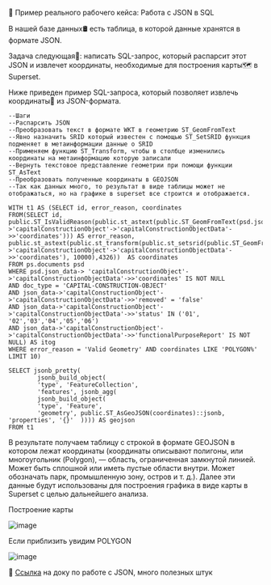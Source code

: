 💼 Пример реального рабочего кейса: Работа с JSON в SQL

В нашей базе данных🛢️ есть таблица, в которой данные хранятся в формате JSON. 

Задача следующая🐾: написать SQL-запрос, который распарсит этот JSON и извлечет координаты, необходимые для построения карты🗺️ в Superset.

Ниже приведен пример SQL-запроса, который позволяет извлечь координаты🔵 из JSON-формата. 

```
--Шаги 
--Распарсить JSON 
--Преобразовать текст в формате WKT в геометрию ST_GeomFromText 
--Явно назначить SRID который известен с помощью ST_SetSRID функция подменяет в метаинформации данные о SRID 
--Применяем функцию ST_Transform, чтобы в столбце изменились координаты на метаинформацию которую записали 
--Вернуть текстовое представление геометрии при помощи функции ST_AsText 
--Преобразовать полученные координаты в GEOJSON
--Так как данных много, то результат в виде таблицы может не отображаться, но на графике в superset все строится и отображается.

WITH t1 AS (SELECT id, error_reason, coordinates
FROM(SELECT id,  public.ST_IsValidReason(public.st_astext(public.ST_GeomFromText(psd.json_data->'capitalConstructionObject'->'capitalConstructionObjectData'->>'coordinates'))) AS error_reason,
public.st_astext(public.st_transform(public.st_setsrid(public.ST_GeomFromText(psd.json_data->'capitalConstructionObject'->'capitalConstructionObjectData'->>'coordinates'), 10000),4326))  AS coordinates
FROM ps.documents psd
WHERE psd.json_data-> 'capitalConstructionObject'->'capitalConstructionObjectData'->>'coordinates' IS NOT NULL
AND doc_type = 'CAPITAL-CONSTRUCTION-OBJECT'
AND json_data->'capitalConstructionObject'->'capitalConstructionObjectData'->>'removed' = 'false'
AND json_data->'capitalConstructionObject'->'capitalConstructionObjectData'->>'status' IN ('01', '02','03','04','05','06')
AND json_data->'capitalConstructionObject'->'capitalConstructionObjectData'->>'functionalPurposeReport' IS NOT NULL) AS itog
WHERE error_reason = 'Valid Geometry' AND coordinates LIKE 'POLYGON%' LIMIT 10)

SELECT jsonb_pretty(
        jsonb_build_object(
        'type', 'FeatureCollection',
        'features', jsonb_agg(
        jsonb_build_object(
        'type', 'Feature',
        'geometry', public.ST_AsGeoJSON(coordinates)::jsonb,  'properties', '{}'  )))) AS geojson 
FROM t1
```

В результате получаем таблицу с строкой в формате GEOJSON в котором лежат координаты (координаты описывают полигоны, или многоугольник (Polygon), — область, ограниченная замкнутой линией. Может быть сплошной или иметь пустые области внутри. Может обозначать парк, промышленную зону, остров и т. д.). Далее эти данные будут использованы для построения графика в виде карты в Superset с целью дальнейшего анализа.

Построение карты

![image](https://github.com/user-attachments/assets/7c2fe123-a101-4c54-86ee-bf3b5f0c7184)

Если приблизить увидим POLYGON

![image](https://github.com/user-attachments/assets/a1b39934-713c-4158-b067-b9a5a47d34e6)


🔗 [Ссылка](https://postgrespro.ru/docs/postgrespro/9.5/functions-json) на доку по работе с JSON, много полезных штук
